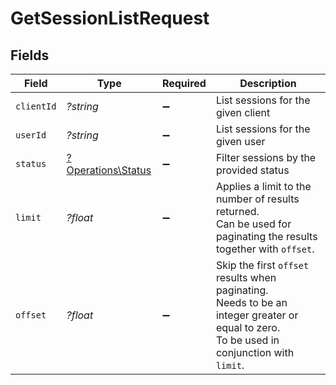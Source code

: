 # GetSessionListRequest


## Fields

| Field                                                                                                                                     | Type                                                                                                                                      | Required                                                                                                                                  | Description                                                                                                                               |
| ----------------------------------------------------------------------------------------------------------------------------------------- | ----------------------------------------------------------------------------------------------------------------------------------------- | ----------------------------------------------------------------------------------------------------------------------------------------- | ----------------------------------------------------------------------------------------------------------------------------------------- |
| `clientId`                                                                                                                                | *?string*                                                                                                                                 | :heavy_minus_sign:                                                                                                                        | List sessions for the given client                                                                                                        |
| `userId`                                                                                                                                  | *?string*                                                                                                                                 | :heavy_minus_sign:                                                                                                                        | List sessions for the given user                                                                                                          |
| `status`                                                                                                                                  | [?Operations\Status](../../Models/Operations/Status.md)                                                                                   | :heavy_minus_sign:                                                                                                                        | Filter sessions by the provided status                                                                                                    |
| `limit`                                                                                                                                   | *?float*                                                                                                                                  | :heavy_minus_sign:                                                                                                                        | Applies a limit to the number of results returned.<br/>Can be used for paginating the results together with `offset`.                     |
| `offset`                                                                                                                                  | *?float*                                                                                                                                  | :heavy_minus_sign:                                                                                                                        | Skip the first `offset` results when paginating.<br/>Needs to be an integer greater or equal to zero.<br/>To be used in conjunction with `limit`. |